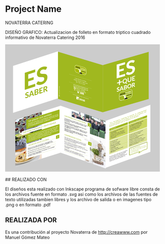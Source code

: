 # Project Name
NOVATERRA CATERING

DISEÑO GRAFICO: Actualizacion de folleto en formato triptico cuadrado informativo de Novaterra Catering 2016
<p align="center">
  <img src="https://raw.githubusercontent.com/Novaterra/Triptico_NovaterraCatering/master/dise%C3%B1o.png" width="600"/>
</p>
## REALIZADO CON

El diseños esta realizado con Inkscape programa de sofware libre
consta de los archivos fuente en formato .svg asi como los archivos de
las fuentes de texto utilizadas tambien libres
y los archivo de salida o en imagenes tipo .png o en formato .pdf

## REALIZADA POR

Es una contribución al proyecto Novaterra de http://creawww.com por Manuel Gómez Mateo
